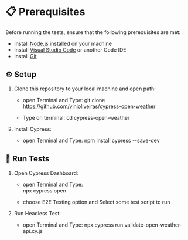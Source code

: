 
# 📋 Prerequisites

Before running the tests, ensure that the following prerequisites are met:

- Install [Node.js](https://nodejs.org/) installed on your machine
- Install [Visual Studio Code](https://code.visualstudio.com/download) or another Code IDE
- Install [Git](https://git-scm.com/downloads)

## ⚙️ Setup

1. Clone this repository to your local machine and open path:

   - open Terminal and Type: 
                git clone https://github.com/vinioliveiras/cypress-open-weather


   - Type on terminal: 
                cd cypress-open-weather

2. Install Cypress:

   - open Terminal and Type: 
                npm install cypress --save-dev
   

## 🎢 Run Tests

1. Open Cypress Dashboard:

   - open Terminal and Type:   
                npx cypress open

   - choose E2E Testing option and Select some test script to run

2. Run Headless Test:

   - open Terminal and Type: 
                npx cypress run validate-open-weather-api.cy.js



